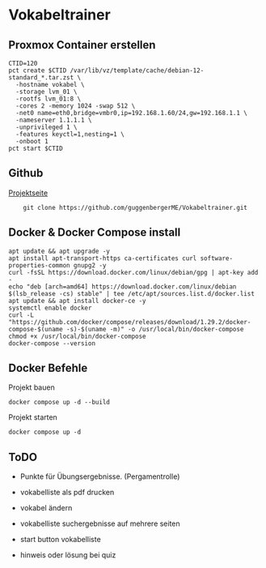 # Vokabeltrainer

## Proxmox Container erstellen

```
CTID=120
pct create $CTID /var/lib/vz/template/cache/debian-12-standard_*.tar.zst \
  -hostname vokabel \
  -storage lvm_01 \
  -rootfs lvm_01:8 \
  -cores 2 -memory 1024 -swap 512 \
  -net0 name=eth0,bridge=vmbr0,ip=192.168.1.60/24,gw=192.168.1.1 \
  -nameserver 1.1.1.1 \
  -unprivileged 1 \
  -features keyctl=1,nesting=1 \
  -onboot 1
pct start $CTID
```

## Github

[Projektseite](https://github.com/guggenbergerME/Vokabeltrainer)

        git clone https://github.com/guggenbergerME/Vokabeltrainer.git

## Docker & Docker Compose install

```
apt update && apt upgrade -y
apt install apt-transport-https ca-certificates curl software-properties-common gnupg2 -y
curl -fsSL https://download.docker.com/linux/debian/gpg | apt-key add -
echo "deb [arch=amd64] https://download.docker.com/linux/debian $(lsb_release -cs) stable" | tee /etc/apt/sources.list.d/docker.list
apt update && apt install docker-ce -y
systemctl enable docker
curl -L "https://github.com/docker/compose/releases/download/1.29.2/docker-compose-$(uname -s)-$(uname -m)" -o /usr/local/bin/docker-compose
chmod +x /usr/local/bin/docker-compose
docker-compose --version
```

## Docker Befehle

Projekt bauen

    docker compose up -d --build

Projekt starten

    docker compose up -d

## ToDO

- Punkte für Übungsergebnisse. (Pergamentrolle)

- vokabelliste als pdf drucken

- vokabel ändern

- vokabelliste  suchergebnisse auf mehrere seiten

- start button vokabelliste
- hinweis oder lösung bei quiz

